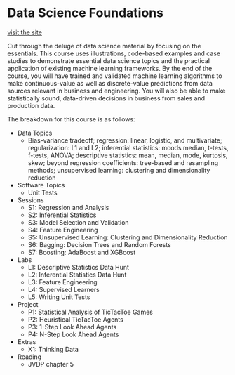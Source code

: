 # Data Science Foundations

[visit the site](https://wesleybeckner.github.io/data_science_foundations/)

Cut through the deluge of data science material by focusing on the essentials. This course uses illustrations, code-based examples and case studies to demonstrate essential data science topics and the practical application of existing machine learning frameworks. By the end of the course, you will have trained and validated machine learning algorithms to make continuous-value as well as discrete-value predictions from data sources relevant in business and engineering. You will also be able to make statistically sound, data-driven decisions in business from sales and production data.

The breakdown for this course is as follows:

*	Data Topics
    * Bias-variance tradeoff; regression: linear, logistic, and multivariate; regularization: L1 and L2; inferential statistics: moods median, t-tests, f-tests, ANOVA; descriptive statistics: mean, median, mode, kurtosis, skew; beyond regression coefficients: tree-based and resampling methods; unsupervised learning: clustering and dimensionality reduction
*	Software Topics
    *	Unit Tests
*	Sessions
    * S1: Regression and Analysis
    * S2: Inferential Statistics
    * S3: Model Selection and Validation
    * S4: Feature Engineering
    * S5: Unsupervised Learning: Clustering and Dimensionality Reduction
    * S6: Bagging: Decision Trees and Random Forests
    * S7: Boosting: AdaBoost and XGBoost
*	Labs
    * L1: Descriptive Statistics Data Hunt
    * L2: Inferential Statistics Data Hunt
    * L3: Feature Engineering
    * L4: Supervised Learners
    * L5: Writing Unit Tests
*	Project
    * P1: Statistical Analysis of TicTacToe Games
    * P2: Heuristical TicTacToe Agents
    * P3: 1-Step Look Ahead Agents
    * P4: N-Step Look Ahead Agents
*   Extras
    * X1: Thinking Data
*	Reading
    * JVDP chapter 5